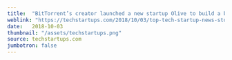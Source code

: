 ```yaml
---
title:  "BitTorrent’s creator launched a new startup Olive to build a better Bitcoin."
weblink: "https://techstartups.com/2018/10/03/top-tech-startup-news-stories-need-know-wednesday-october-3/"
date:   2018-10-03
thumbnail: "/assets/techstartups.png"
source: techstartups.com
jumbotron: false
---
```

